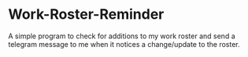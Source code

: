 # Work-Roster-Reminder
A simple program to check for additions to my work roster and send a telegram message to me when it notices a change/update to the roster.
